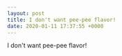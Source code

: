 ```yaml
---
layout: post
title: I don't want pee-pee flavor!
date: 2020-01-11 17:37:55 +0000
---
```


I don't want pee-pee flavor!

